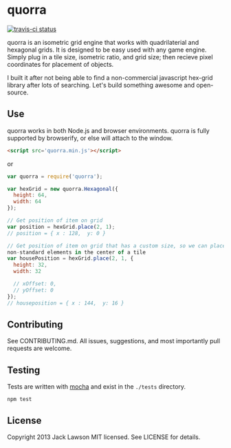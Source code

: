 quorra
======

[![travis-ci status](https://secure.travis-ci.org/ajacksified/quorra.png)](http://travis-ci.org/#!/ajacksified/quorra/builds)

quorra is an isometric grid engine that works with quadrilaterial and hexagonal
grids. It is designed to be easy used with any game engine. Simply plug in a
tile size, isometric ratio, and grid size; then recieve pixel coordinates for
placement of objects.

I built it after not being able to find a non-commercial javascript hex-grid
library after lots of searching. Let's build something awesome and open-source.

Use
---

quorra works in both Node.js and browser environments. quorra is fully
supported by browserify, or else will attach to the window.

```html
<script src='quorra.min.js'></script>
```

or

```javascript
var quorra = require('quorra');
```

```javascript
var hexGrid = new quorra.Hexagonal({
  height: 64,
  width: 64
});

// Get position of item on grid
var position = hexGrid.place(2, 1);
// position = { x : 128,  y: 0 }

// Get position of item on grid that has a custom size, so we can place
non-standard elements in the center of a tile
var housePosition = hexGrid.place(2, 1, {
  height: 32,
  width: 32

  // xOffset: 0,
  // yOffset: 0
});
// houseposition = { x : 144,  y: 16 }

```

Contributing
------------

See CONTRIBUTING.md. All issues, suggestions, and most importantly pull requests
are welcome.

Testing
-------

Tests are written with [mocha](http://mochaui.com) and exist in the `./tests`
directory.

```
npm test
```


License
-------

Copyright 2013 Jack Lawson
MIT licensed. See LICENSE for details.

